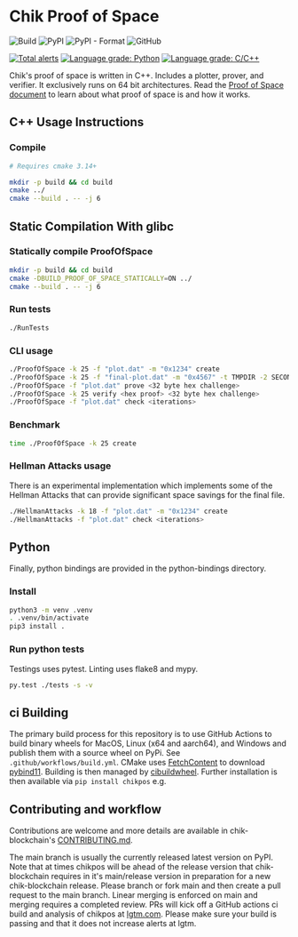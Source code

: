 # Chik Proof of Space
![Build](https://github.com/Chik-Network/chikpos/workflows/Build/badge.svg)
![PyPI](https://img.shields.io/pypi/v/chikpos?logo=pypi)
![PyPI - Format](https://img.shields.io/pypi/format/chikpos?logo=pypi)
![GitHub](https://img.shields.io/github/license/Chik-Network/chikpos?logo=Github)

[![Total alerts](https://img.shields.io/lgtm/alerts/g/Chik-Network/chikpos.svg?logo=lgtm&logoWidth=18)](https://lgtm.com/projects/g/Chik-Network/chikpos/alerts/)
[![Language grade: Python](https://img.shields.io/lgtm/grade/python/g/Chik-Network/chikpos.svg?logo=lgtm&logoWidth=18)](https://lgtm.com/projects/g/Chik-Network/chikpos/context:python)
[![Language grade: C/C++](https://img.shields.io/lgtm/grade/cpp/g/Chik-Network/chikpos.svg?logo=lgtm&logoWidth=18)](https://lgtm.com/projects/g/Chik-Network/chikpos/context:cpp)

Chik's proof of space is written in C++. Includes a plotter, prover, and
verifier. It exclusively runs on 64 bit architectures. Read the
[Proof of Space document](https://www.chiknetwork.com/assets/Chik_Proof_of_Space_Construction_v1.1.pdf) to
learn about what proof of space is and how it works.

## C++ Usage Instructions

### Compile

```bash
# Requires cmake 3.14+

mkdir -p build && cd build
cmake ../
cmake --build . -- -j 6
```

## Static Compilation With glibc
### Statically compile ProofOfSpace
```bash
mkdir -p build && cd build
cmake -DBUILD_PROOF_OF_SPACE_STATICALLY=ON ../
cmake --build . -- -j 6
```

### Run tests

```bash
./RunTests
```

### CLI usage

```bash
./ProofOfSpace -k 25 -f "plot.dat" -m "0x1234" create
./ProofOfSpace -k 25 -f "final-plot.dat" -m "0x4567" -t TMPDIR -2 SECOND_TMPDIR create
./ProofOfSpace -f "plot.dat" prove <32 byte hex challenge>
./ProofOfSpace -k 25 verify <hex proof> <32 byte hex challenge>
./ProofOfSpace -f "plot.dat" check <iterations>
```

### Benchmark

```bash
time ./ProofOfSpace -k 25 create
```


### Hellman Attacks usage

There is an experimental implementation which implements some of the Hellman
Attacks that can provide significant space savings for the final file.


```bash
./HellmanAttacks -k 18 -f "plot.dat" -m "0x1234" create
./HellmanAttacks -f "plot.dat" check <iterations>
```

## Python

Finally, python bindings are provided in the python-bindings directory.

### Install

```bash
python3 -m venv .venv
. .venv/bin/activate
pip3 install .
```

### Run python tests

Testings uses pytest. Linting uses flake8 and mypy.

```bash
py.test ./tests -s -v
```

## ci Building
The primary build process for this repository is to use GitHub Actions to
build binary wheels for MacOS, Linux (x64 and aarch64), and Windows and publish
them with a source wheel on PyPi. See `.github/workflows/build.yml`. CMake uses
[FetchContent](https://cmake.org/cmake/help/latest/module/FetchContent.html)
to download [pybind11](https://github.com/pybind/pybind11). Building is then
managed by [cibuildwheel](https://github.com/joerick/cibuildwheel). Further
installation is then available via `pip install chikpos` e.g.

## Contributing and workflow
Contributions are welcome and more details are available in chik-blockchain's
[CONTRIBUTING.md](https://github.com/Chik-Network/chik-blockchain/blob/main/CONTRIBUTING.md).

The main branch is usually the currently released latest version on PyPI.
Note that at times chikpos will be ahead of the release version that
chik-blockchain requires in it's main/release version in preparation for a
new chik-blockchain release. Please branch or fork main and then create a
pull request to the main branch. Linear merging is enforced on main and
merging requires a completed review. PRs will kick off a GitHub actions ci build
and analysis of chikpos at
[lgtm.com](https://lgtm.com/projects/g/Chik-Network/chikpos/?mode=list). Please
make sure your build is passing and that it does not increase alerts at lgtm.
